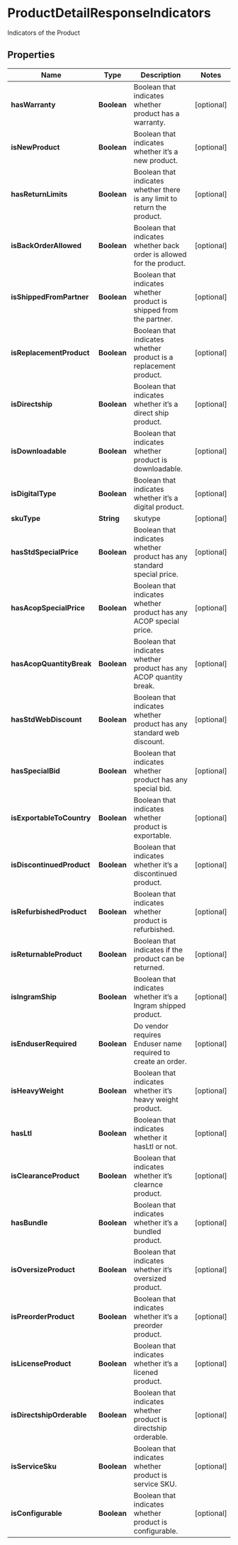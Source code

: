 

# ProductDetailResponseIndicators

Indicators of the Product

## Properties

| Name | Type | Description | Notes |
|------------ | ------------- | ------------- | -------------|
|**hasWarranty** | **Boolean** | Boolean that indicates whether product has a warranty. |  [optional] |
|**isNewProduct** | **Boolean** | Boolean that indicates whether it’s a new product.  |  [optional] |
|**hasReturnLimits** | **Boolean** | Boolean that indicates whether there is any limit to return the product. |  [optional] |
|**isBackOrderAllowed** | **Boolean** | Boolean that indicates whether back order is allowed for the product. |  [optional] |
|**isShippedFromPartner** | **Boolean** | Boolean that indicates whether product is shipped from the partner. |  [optional] |
|**isReplacementProduct** | **Boolean** | Boolean that indicates whether product is a replacement product. |  [optional] |
|**isDirectship** | **Boolean** | Boolean that indicates whether it’s a direct ship product. |  [optional] |
|**isDownloadable** | **Boolean** | Boolean that indicates whether product is downloadable. |  [optional] |
|**isDigitalType** | **Boolean** | Boolean that indicates whether it’s a digital product.  |  [optional] |
|**skuType** | **String** | skutype |  [optional] |
|**hasStdSpecialPrice** | **Boolean** | Boolean that indicates whether product has any standard special price. |  [optional] |
|**hasAcopSpecialPrice** | **Boolean** | Boolean that indicates whether product has any ACOP special price. |  [optional] |
|**hasAcopQuantityBreak** | **Boolean** | Boolean that indicates whether product has any ACOP quantity break. |  [optional] |
|**hasStdWebDiscount** | **Boolean** | Boolean that indicates whether product has any standard web discount. |  [optional] |
|**hasSpecialBid** | **Boolean** | Boolean that indicates whether product has any special bid. |  [optional] |
|**isExportableToCountry** | **Boolean** | Boolean that indicates whether product is exportable. |  [optional] |
|**isDiscontinuedProduct** | **Boolean** | Boolean that indicates whether it’s a discontinued product. |  [optional] |
|**isRefurbishedProduct** | **Boolean** | Boolean that indicates whether product is refurbished. |  [optional] |
|**isReturnableProduct** | **Boolean** | Boolean that indicates if the product can be returned. |  [optional] |
|**isIngramShip** | **Boolean** | Boolean that indicates whether it’s a Ingram shipped product. |  [optional] |
|**isEnduserRequired** | **Boolean** | Do vendor requires Enduser name required to create an order. |  [optional] |
|**isHeavyWeight** | **Boolean** | Boolean that indicates whether it’s  heavy weight product. |  [optional] |
|**hasLtl** | **Boolean** | Boolean that indicates whether it hasLtl or not. |  [optional] |
|**isClearanceProduct** | **Boolean** | Boolean that indicates whether it’s clearnce product. |  [optional] |
|**hasBundle** | **Boolean** | Boolean that indicates whether it’s a bundled product. |  [optional] |
|**isOversizeProduct** | **Boolean** | Boolean that indicates whether it’s oversized product. |  [optional] |
|**isPreorderProduct** | **Boolean** | Boolean that indicates whether it’s a preorder product. |  [optional] |
|**isLicenseProduct** | **Boolean** | Boolean that indicates whether it’s a licened product. |  [optional] |
|**isDirectshipOrderable** | **Boolean** | Boolean that indicates whether product is directship orderable. |  [optional] |
|**isServiceSku** | **Boolean** | Boolean that indicates whether product is service SKU. |  [optional] |
|**isConfigurable** | **Boolean** | Boolean that indicates whether product is configurable. |  [optional] |



